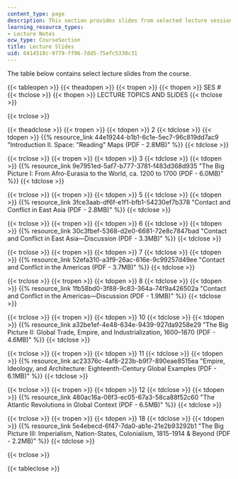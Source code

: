 ```yaml
---
content_type: page
description: This section provides slides from selected lecture session of the course.
learning_resource_types:
- Lecture Notes
ocw_type: CourseSection
title: Lecture Slides
uid: 6414518c-9779-ff96-7dd5-75efc5330c31
---
```


The table below contains select lecture slides from the course.

{{< tableopen >}}
{{< theadopen >}}
{{< tropen >}}
{{< thopen >}}
SES #
{{< thclose >}}
{{< thopen >}}
LECTURE TOPICS AND SLIDES
{{< thclose >}}

{{< trclose >}}

{{< theadclose >}}
{{< tropen >}}
{{< tdopen >}}
2
{{< tdclose >}}
{{< tdopen >}}
{{% resource_link 44e19244-b1b1-6c1e-5ec7-96c819dd7ac9 "Introduction II. Space: \"Reading\" Maps (PDF - 2.8MB)" %}}
{{< tdclose >}}

{{< trclose >}}
{{< tropen >}}
{{< tdopen >}}
3
{{< tdclose >}}
{{< tdopen >}}
{{% resource_link 9e7951ed-5af7-b777-3781-f483d368d935 "The Big Picture I: From Afro-Eurasia to the World, ca. 1200 to 1700 (PDF - 6.0MB)" %}}
{{< tdclose >}}

{{< trclose >}}
{{< tropen >}}
{{< tdopen >}}
5
{{< tdclose >}}
{{< tdopen >}}
{{% resource_link 3fce3aab-df6f-e1f1-bfb1-54230ef7b378 "Contact and Conflict in East Asia (PDF - 2.8MB)" %}}
{{< tdclose >}}

{{< trclose >}}
{{< tropen >}}
{{< tdopen >}}
6
{{< tdclose >}}
{{< tdopen >}}
{{% resource_link 30c3fbef-5368-d2e0-6681-72e8c7847bad "Contact and Conflict in East Asia—Discussion (PDF - 3.3MB)" %}}
{{< tdclose >}}

{{< trclose >}}
{{< tropen >}}
{{< tdopen >}}
7
{{< tdclose >}}
{{< tdopen >}}
{{% resource_link 52efa310-a3f9-26ac-616e-9c99257d49ee "Contact and Conflict in the Americas (PDF - 3.7MB)" %}}
{{< tdclose >}}

{{< trclose >}}
{{< tropen >}}
{{< tdopen >}}
8
{{< tdclose >}}
{{< tdopen >}}
{{% resource_link 1fb58bd0-3f88-9c83-364a-74f9a426502a "Contact and Conflict in the Americas—Discussion (PDF - 1.9MB)" %}}
{{< tdclose >}}

{{< trclose >}}
{{< tropen >}}
{{< tdopen >}}
10
{{< tdclose >}}
{{< tdopen >}}
{{% resource_link a32be1ef-4e48-634e-9439-927da9258e29 "The Big Picture II: Global Trade, Empire, and Industrialization, 1600–1870 (PDF - 4.6MB)" %}}
{{< tdclose >}}

{{< trclose >}}
{{< tropen >}}
{{< tdopen >}}
11
{{< tdclose >}}
{{< tdopen >}}
{{% resource_link ac23376c-4af8-223b-b9f7-890eae8515ea "Empire, Ideology, and Architecture: Eighteenth-Century Global Examples (PDF - 6.1MB)" %}}
{{< tdclose >}}

{{< trclose >}}
{{< tropen >}}
{{< tdopen >}}
12
{{< tdclose >}}
{{< tdopen >}}
{{% resource_link 480ac16a-06f3-ec05-67a3-58ca88f52c60 "The Atlantic Revolutions in Global Context (PDF - 6.5MB)" %}}
{{< tdclose >}}

{{< trclose >}}
{{< tropen >}}
{{< tdopen >}}
18
{{< tdclose >}}
{{< tdopen >}}
{{% resource_link 5e4ebecd-6f47-7da0-ab1e-21e2b93292b1 "The Big Picture III: Imperialism, Nation-States, Colonialism, 1815-1914 & Beyond (PDF - 2.2MB)" %}}
{{< tdclose >}}

{{< trclose >}}

{{< tableclose >}}
